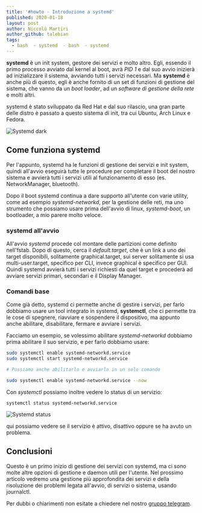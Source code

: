 ```yaml
---
title: '#howto - Introduzione a systemd'
published: 2020-01-18
layout: post
author: Niccolò Martiri
author_github: talebian
tags:
  - bash  - systemd  - bash  - systemd
---
```

**systemd** è un init system, gestore dei servizi e molto altro. Egli, essendo il primo processo avviato dal kernel al boot, avrà _PID 1_ e dal suo avvio inizierà ad inizializzare il sistema, avviando tutti i servizi necessari. Ma **systemd** è anche più di questo, egli è anche fornito di un set di funzioni di gestione del sistema, che vanno da un _boot loader_, ad un _software di gestione della rete_ e molti altri.

systemd è stato sviluppato da Red Hat e dal suo rilascio, una gran parte delle distro è passato a questo sistema di init, tra cui Ubuntu, Arch Linux e Fedora.

![Systemd dark](storage/systemd-dark.png)

## Come funziona systemd

Per l'appunto, systemd ha le funzioni di gestione dei servizi e init system, quindi all'avvio eseguirà tutte le procedure per completare il boot del nostro sistema e avvierà tutti i servizi utili al funzionamento di esso (es. NetworkManager, bluetooth).

Dopo il boot systemd continua a dare supporto all'utente con varie utility, come ad esempio _systemd-networkd_, per la gestione delle reti, ma uno strumento che possiamo usare prima dell'avvio di linux, _systemd-boot_, un bootloader, a mio parere molto veloce.

### systemd all'avvio

All'avvio _systemd_ procede col montare delle partizioni come definito nell'fstab. Dopo di questo, cerca il _default.target_, che è un link a uno dei target disponibili, solitamente graphical.target, sui server solitamente si usa multi-user.target, specifico per CLI, invece graphical è specifico per GUI. Quindi systemd avvierà tutti i servizi richiesti da quel target e procederà ad avviare servizi primari, secondari e il Display Manager.



### Comandi base

Come già detto, systemd ci permette anche di gestire i servizi, per farlo dobbiamo usare un tool integrato in systemd, **systemctl**, che ci permette tra le cose di spegnere, riavviare e sospendere il dispositivo, ma appunto anche abilitare, disabilitare, fermare e avviare i servizi.

Facciamo un esempio, se volessimo abilitare _systemd-networkd_ dobbiamo prima abilitare il suo servizio, e per farlo dobbiamo usare:

```bash
sudo systemctl enable systemd-networkd.service
sudo systemctl start systemd-networkd.service

# Possiamo anche abilitarlo e avviarlo in un solo comando

sudo systemctl enable systemd-networkd.service --now
```

Con _systemctl_ possiamo inoltre vedere lo status di un servizio:

```shell
systemctl status systemd-networkd.service
```
![Systemd status](storage/systemd-status.jpg)

qui possiamo vedere se il servizio è attivo, disattivo oppure se ha avuto un problema.

## Conclusioni

Questo è un primo inizio di gestione dei servizi con systemd, ma ci sono molte altre opzioni di gestione e daemon utili per l'utente. Nel prossimo articolo vedremo una gestione più approfondita dei servizi e della risoluzione dei problemi legata all'avvio, di servizi o sistema, usando journalctl.

Per dubbi o chiarimenti non esitate a chiedere nel nostro [gruppo telegram](https://linuxhub.it/t.me/gentedilinux).

